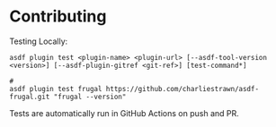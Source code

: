 # Contributing

Testing Locally:

```shell
asdf plugin test <plugin-name> <plugin-url> [--asdf-tool-version <version>] [--asdf-plugin-gitref <git-ref>] [test-command*]

#
asdf plugin test frugal https://github.com/charliestrawn/asdf-frugal.git "frugal --version"
```

Tests are automatically run in GitHub Actions on push and PR.
